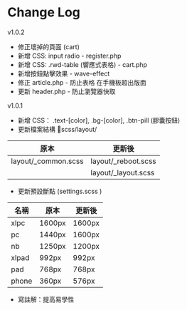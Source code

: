 # Change Log
v1.0.2
- 修正壞掉的頁面 (cart)
- 新增 CSS: input radio - register.php
- 新增 CSS: .rwd-table (響應式表格) - cart.php
- 新增按鈕點擊效果 - wave-effect
- 修正 article.php - 防止表格 在手機板超出版面
- 更新 header.php - 防止瀏覽器快取

v1.0.1
 - 新增 CSS： .text-[color], .bg-[color], .btn-pill (膠囊按鈕)
 - 更新檔案結構 scss/layout/

|  原本 | 更新後  |
|---|---|
| layout/_common.scss  |  layout/_reboot.scss |
|   |  layout/_layout.scss |

- 更新預設斷點 (settings.scss )


| 名稱 |  原本 | 更新後  |
|------|--------|--------|
| xlpc | 1600px | 1600px |
| pc | 1440px | 1600px |
| nb | 1250px | 1200px |
| xlpad | 992px | 992px |
| pad   | 768px | 768px |
| phone |360px | 576px |

- 寫註解：提高易學性